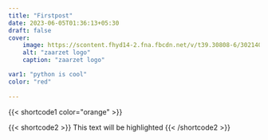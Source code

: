```yaml
---
title: "Firstpost"
date: 2023-06-05T01:36:13+05:30
draft: false
cover: 
    image: https://scontent.fhyd14-2.fna.fbcdn.net/v/t39.30808-6/302140307_483103530490482_1250651216139716379_n.jpg?_nc_cat=101&ccb=1-7&_nc_sid=09cbfe&_nc_ohc=aZv2PbJ9aC8AX_2kiDp&_nc_ht=scontent.fhyd14-2.fna&oh=00_AfCfbGMgerewg4vpPClwteg1mdzFjz84ZMAt3xB9Az_s2A&oe=64819ABF
    alt: "zaarzet logo"
    caption: "zaarzet logo"

var1: "python is cool"
color: "red"
    
---
```



{{< shortcode1 color="orange" >}}

 

{{< shortcode2 >}}
    This text will be highlighted
{{< /shortcode2 >}}